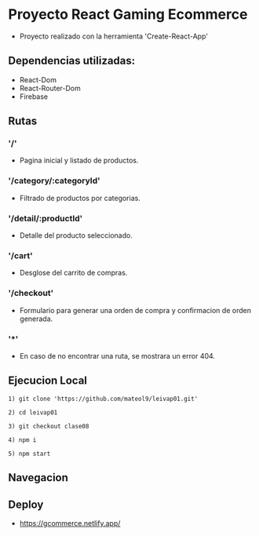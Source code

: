 # Proyecto React Gaming Ecommerce
- Proyecto realizado con la herramienta 'Create-React-App'

## Dependencias utilizadas:
- React-Dom
- React-Router-Dom
- Firebase

## Rutas

### '/'
- Pagina inicial y listado de productos.

### '/category/:categoryId'
- Filtrado de productos por categorias.

### '/detail/:productId'
- Detalle del producto seleccionado.

### '/cart'
- Desglose del carrito de compras.

### '/checkout'
- Formulario para generar una orden de compra y confirmacion de orden generada.

### '*'
- En caso de no encontrar una ruta, se mostrara un error 404.

## Ejecucion Local

    1) git clone 'https://github.com/mateol9/leivap01.git'

    2) cd leivap01

    3) git checkout clase08

    4) npm i

    5) npm start

## Navegacion


## Deploy
- https://gcommerce.netlify.app/
